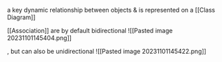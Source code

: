 a key dynamic relationship between objects & is represented on a [[Class Diagram]]

[[Association]] are by default bidirectional
![[Pasted image 20231101145404.png]]

, but can also be unidirectional
![[Pasted image 20231101145422.png]]
